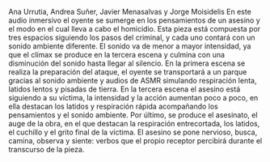 Ana Urrutia, Andrea Suñer, Javier Menasalvas y Jorge Moisidelis
En este audio inmersivo el oyente se sumerge en los pensamientos de un asesino y el modo en el cual lleva a cabo el homicidio. Esta pieza está compuesta por tres espacios siguiendo los pasos del criminal, y cada uno contará con un sonido ambiente diferente. El sonido va de menor a mayor intensidad, ya que el clímax se produce en la tercera escena y culmina con una disminución del sonido hasta llegar al silencio. En la primera escena se realiza la preparación del ataque, el oyente se transportará a un parque gracias al sonido ambiente y audios de ASMR simulando respiración lenta, latidos lentos y pisadas de tierra. En la tercera escena el asesino está siguiendo a su víctima, la intensidad y la acción aumentan poco a poco, en ella destacan los latidos y respiración rápida acompañando los pensamientos y el sonido ambiente. Por último, se produce el asesinato, el auge de la obra, en el que destacan la respiración entrecortada, los latidos, el cuchillo y el grito final de la víctima. El asesino se pone nervioso, busca, camina, observa y siente: verbos que el propio receptor percibirá durante el transcurso de la pieza.
